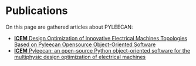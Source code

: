 Publications
============

On this page are gathered articles about PYLEECAN:

* [**ICEM** Design Optimization of Innovative Electrical Machines Topologies Based on Pyleecan Opensource Object-Oriented Software](icem.2020.md)
* [**ICEM** Pyleecan: an open-source Python object-oriented software for the multiphysic design optimization of electrical machines](icem.2018.md)

